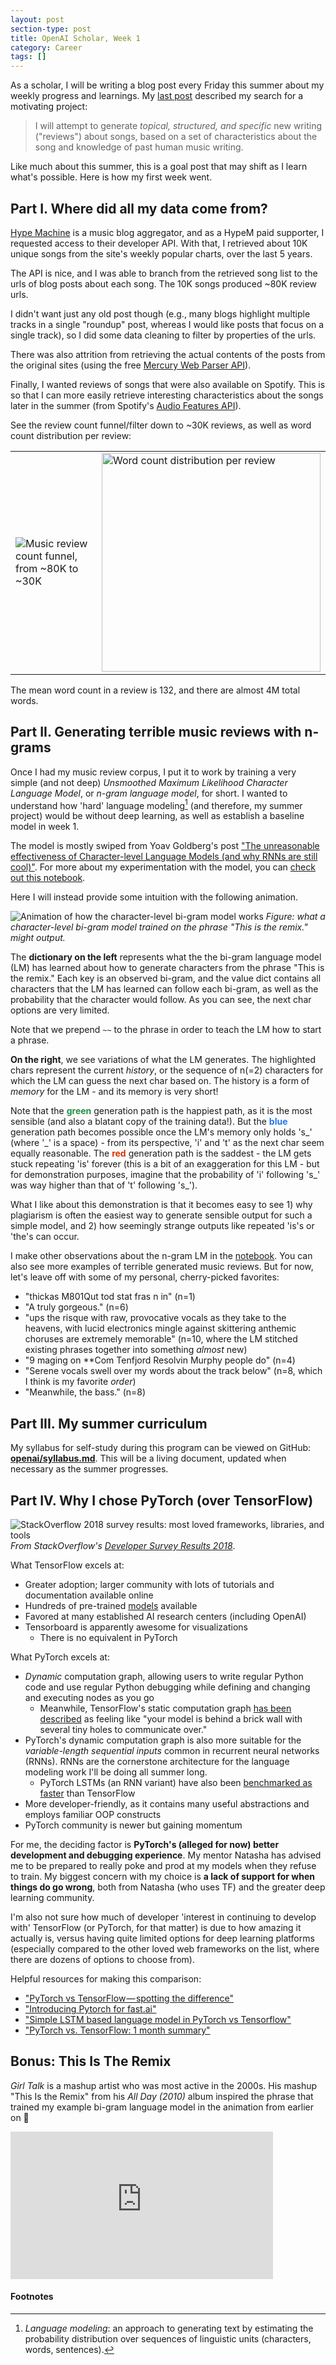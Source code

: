 ```yaml
---
layout: post
section-type: post
title: OpenAI Scholar, Week 1
category: Career
tags: []
---
```


As a scholar, I will be writing a blog post every Friday this summer about my weekly progress and learnings. My [last post](/career/2018/06/03/project-ideation) described my search for a motivating project:

> I will attempt to generate _topical, structured, and specific_ new writing ("reviews") about songs, based on a set of characteristics about the song and knowledge of past human music writing.

Like much about this summer, this is a goal post that may shift as I learn what's possible. Here is how my first week went.

## Part I. Where did all my data come from?

[Hype Machine](https://hypem.com/sites) is a music blog aggregator, and as a HypeM paid supporter, I requested access to their developer API. With that, I retrieved about 10K unique songs from the site's weekly popular charts, over the last 5 years.

The API is nice, and I was able to branch from the retrieved song list to the urls of blog posts about each song. The 10K songs produced ~80K review urls.

I didn't want just any old post though (e.g., many blogs highlight multiple tracks in a single "roundup" post, whereas I would like posts that focus on a single track), so I did some data cleaning to filter by properties of the urls.

There was also attrition from retrieving the actual contents of the posts from the original sites (using the free [Mercury Web Parser API](https://mercury.postlight.com/web-parser/)).

Finally, I wanted reviews of songs that were also available on Spotify. This is so that I can more easily retrieve interesting characteristics about the songs later in the summer (from Spotify's [Audio Features API](https://beta.developer.spotify.com/documentation/web-api/reference/tracks/get-audio-features/)).

See the review count funnel/filter down to ~30K reviews, as well as word count distribution per review:

<table style='border: none'>
    <tr>
        <td style='border: none'>
            <img src='/img/posts/music_review_attrition.svg' alt='Music review count funnel, from ~80K to ~30K'>
        </td>
        <td style='border: none'>
            <img src='/img/posts/music_review_wc.svg' alt='Word count distribution per review' style='height: 350px'>
        </td>
    </tr>
</table>

The mean word count in a review is 132, and there are almost 4M total words.

## Part II. Generating terrible music reviews with n-grams

Once I had my music review corpus, I put it to work by training a very simple (and not deep) _Unsmoothed Maximum Likelihood Character Language Model_, or _n-gram language model_, for short. I wanted to understand how 'hard' language modeling[^lm] (and therefore, my summer project) would be without deep learning, as well as establish a baseline model in week 1.

The model is mostly swiped from Yoav Goldberg's post ["The unreasonable effectiveness of Character-level Language Models (and why RNNs are still cool)"](http://nbviewer.jupyter.org/gist/yoavg/d76121dfde2618422139). For more about my experimentation with the model, you can [check out this notebook](http://nbviewer.jupyter.org/github/iconix/openai/blob/master/nbs/n-gram%20music%20reviews.ipynb).

Here I will instead provide some intuition with the following animation.

![Animation of how the character-level bi-gram model works](https://github.com/iconix/openai/raw/master/media/remix.gif)
_Figure: what a character-level bi-gram model trained on the phrase "This is the remix." might output._

The **dictionary on the left** represents what the the bi-gram language model (LM) has learned about how to generate characters from the phrase "This is the remix." Each key is an observed bi-gram, and the value dict contains all characters that the LM has learned can follow each bi-gram, as well as the probability that the character would follow. As you can see, the next char options are very limited.

Note that we prepend `~~` to the phrase in order to teach the LM how to start a phrase.

**On the right**, we see variations of what the LM generates. The highlighted chars represent the current _history_, or the sequence of n(=2) characters for which the LM can guess the next char based on. The history is a form of _memory_ for the LM - and its memory is very short!

Note that the <span style='color: #248f46'><strong>green</strong></span> generation path is the happiest path, as it is the most sensible (and also a blatant copy of the training data!). But the <span style='color: #2177eb'><strong>blue</strong></span> generation path becomes possible once the LM's memory only holds 's\_' (where '_' is a space) - from its perspective, 'i' and 't' as the next char seem equally reasonable. The <span style='color: #d53400'><strong>red</strong></span> generation path is the saddest - the LM gets stuck repeating 'is' forever (this is a bit of an exaggeration for this LM - but for demonstration purposes, imagine that the probability of 'i' following 's\_' was way higher than that of 't' following 's\_').

What I like about this demonstration is that it becomes easy to see 1) why plagiarism is often the easiest way to generate sensible output for such a simple model, and 2) how seemingly strange outputs like repeated 'is's or 'the's can occur.

I make other observations about the n-gram LM in the [notebook](http://nbviewer.jupyter.org/github/iconix/openai/blob/master/nbs/n-gram%20music%20reviews.ipynb). You can also see more examples of terrible generated music reviews. But for now, let's leave off with some of my personal, cherry-picked favorites:
- "thickas M801Qut tod stat fras n in" (n=1)
- "A truly gorgeous." (n=6)
- "ups the risque with raw, provocative vocals as they take to the heavens, with lucid electronics mingle against skittering anthemic choruses are extremely memorable" (n=10, where the LM stitched existing phrases together into something _almost_ new)
- "9 maging on **Com Tenfjord Resolvin Murphy people do" (n=4)
- "Serene vocals swell over my words about the track below" (n=8, which I think is my favorite _order_)
- "Meanwhile, the bass." (n=8)

## Part III. My summer curriculum

My syllabus for self-study during this program can be viewed on GitHub: [**openai/syllabus.md**](https://github.com/iconix/openai/blob/master/syllabus.md). This will be a living document, updated when necessary as the summer progresses.

## Part IV. Why I chose PyTorch (over TensorFlow)

![StackOverflow 2018 survey results: most loved frameworks, libraries, and tools](/img/posts/stackoverflow_tf_pytorch.jpg)
_From StackOverflow's [Developer Survey Results 2018](https://insights.stackoverflow.com/survey/2018/#technology-most-loved-dreaded-and-wanted-frameworks-libraries-and-tools)_.

What TensorFlow excels at:
- Greater adoption; larger community with lots of tutorials and documentation available online
- Hundreds of pre-trained [models](https://github.com/tensorflow/models) available
- Favored at many established AI research centers (including OpenAI)
- Tensorboard is apparently awesome for visualizations
    - There is no equivalent in PyTorch

What PyTorch excels at:
- _Dynamic_ computation graph, allowing users to write regular Python code and use regular Python debugging while defining and changing and executing nodes as you go
    - Meanwhile, TensorFlow's static computation graph [has been described](https://towardsdatascience.com/pytorch-vs-tensorflow-spotting-the-difference-25c75777377b) as feeling like "your model is behind a brick wall with several tiny holes to communicate over."
- PyTorch's dynamic computation graph is also more suitable for the _variable-length sequential inputs_ common in recurrent neural networks (RNNs). RNNs are the cornerstone architecture for the language modeling work I'll be doing all summer long.
    - PyTorch LSTMs (an RNN variant) have also been [benchmarked as faster](http://deeplearningathome.com/2017/06/PyTorch-vs-Tensorflow-lstm-language-model.html) than TensorFlow
- More developer-friendly, as it contains many useful abstractions and employs familiar OOP constructs
- PyTorch community is newer but gaining momentum

For me, the deciding factor is **PyTorch's (alleged for now) better development and debugging experience**. My mentor Natasha has advised me to be prepared to really poke and prod at my models when they refuse to train. My biggest concern with my choice is **a lack of support for when things do go wrong**, both from Natasha (who uses TF) and the greater deep learning community.

I'm also not sure how much of developer 'interest in continuing to develop with' TensorFlow (or PyTorch, for that matter) is due to how amazing it actually is, versus having quite limited options for deep learning platforms (especially compared to the other loved web frameworks on the list, where there are dozens of options to choose from).

Helpful resources for making this comparison:
- ["PyTorch vs TensorFlow — spotting the difference"](https://towardsdatascience.com/pytorch-vs-tensorflow-spotting-the-difference-25c75777377b)
- ["Introducing Pytorch for fast.ai"](http://www.fast.ai/2017/09/08/introducing-pytorch-for-fastai/)
- ["Simple LSTM based language model in PyTorch vs Tensorflow"](http://deeplearningathome.com/2017/06/PyTorch-vs-Tensorflow-lstm-language-model.html)
- ["PyTorch vs. TensorFlow: 1 month summary"](https://towardsdatascience.com/pytorch-vs-tensorflow-1-month-summary-35d138590f9)

## Bonus: This Is The Remix

_Girl Talk_ is a mashup artist who was most active in the 2000s. His mashup "This Is the Remix" from his _All Day (2010)_ album inspired the phrase that trained my example bi-gram language model in the animation from earlier on :slightly_smiling_face:

<iframe width="420" height="236" src="https://www.youtube.com/embed/DZu_lLGFDtM" frameborder="0" allow="autoplay; encrypted-media" allowfullscreen></iframe>
<br />

#### Footnotes

[^lm]: _Language modeling_: an approach to generating text by estimating the probability distribution over sequences of linguistic units (characters, words, sentences).
